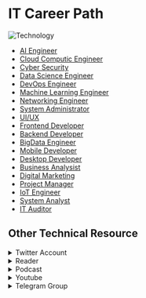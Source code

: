 # IT Career Path

![Technology](https://image.freepik.com/free-vector/illustration-social-media-concept_53876-17855.jpg)

- [AI Engineer](https://github.com/mrofisr/awesome-it-career/tree/main/dir/AI.md) 
- [Cloud Computic Engineer](https://github.com/mrofisr/awesome-it-career/tree/main/dir/Cloud.md)
- [Cyber Security](https://github.com/mrofisr/awesome-it-career/tree/main/dir/CyberSec.md)
- [Data Science Engineer](https://github.com/mrofisr/awesome-it-career/tree/main/dir/DataScience.md)
- [DevOps Engineer](https://github.com/mrofisr/awesome-it-career/tree/main/dir/DevOps.md)
- [Machine Learning Engineer](https://github.com/mrofisr/awesome-it-career/tree/main/dir/ML.md)
- [Networking Engineer](https://github.com/mrofisr/awesome-it-career/tree/main/dir/Network.md)
- [System Administrator](https://github.com/mrofisr/awesome-it-career/tree/main/dir/SysAdmin.md)
- [UI/UX](https://github.com/mrofisr/awesome-it-career/tree/main/dir/UIUX.md)
- [Frontend Developer](https://github.com/mrofisr/awesome-it-career/tree/main/dir/Frontend.md)
- [Backend Developer](https://github.com/mrofisr/awesome-it-career/tree/main/dir/Backend.md)
- [BigData Engineer](https://github.com/mrofisr/awesome-it-career/tree/main/dir/BigData.md)
- [Mobile Developer](https://github.com/mrofisr/awesome-it-career/tree/main/dir/Mobile.md)
- [Desktop Developer](https://github.com/mrofisr/awesome-it-career/tree/main/dir/Desktop.md)
- [Business Analysist](https://github.com/mrofisr/awesome-it-career/tree/main/dir/BusinessAnalyst.md)
- [Digital Marketing](https://github.com/mrofisr/awesome-it-career/tree/main/dir/DigitalMarketing.md)
- [Project Manager](https://github.com/mrofisr/awesome-it-career/tree/main/dir/PM.md)
- [IoT Engineer](https://github.com/mrofisr/awesome-it-career/tree/main/dir/IoT.md)
- [System Analyst](https://github.com/mrofisr/awesome-it-career/tree/main/dir/SystemAnalyst.md) 
- [IT Auditor](https://github.com/mrofisr/awesome-it-career/tree/main/dir/ITAudit.md)
  
## Other Technical Resource
<details>
<summary>Twitter Account</summary>

- [Teh atau kopi](https://twitter.com/tehataukopi)
- [Hilman Ramadhan](https://twitter.com/hilmanski)
- [Developer Muslim Podcast](https://hilman.space/tehataukopi)
- [PuloDev](https://twitter.com/pulodev)
- [Muhammad Mustadi aka MathDroid](https://twitter.com/mathdroid)
- [Riza Fahmi](https://twitter.com/rizafahmi22)
- [Sonny Lazuardi](https://twitter.com/sonnylazuardi)
- [Dicoding](https://twitter.com/dicoding)
</details>

<details>
<summary>Reader</summary>

- [Hidup Lebih Produktif](https://sekolahkoding.com/buku/hidup-lebih-produktif)
- [Hadiah Untuk Programmer](https://sekolahkoding.com/buku/hadiah-untuk-programmer)
- [DEV](https://dev.to)
- [PuloDev](https://pulo.dev)
</details>

<details>
<summary>Podcast</summary>

- [Podcast teh atau kopi](https://hilman.space/tehataukopi)
- [Developer Muslim Podcast](https://devmuslim.id/)
- [Kode Nol](https://open.spotify.com/show/0919qUs3HI9pgoKENxC5VY)
- [Imre Nagi Podcast](https://anchor.fm/ngobrolinstartup)
- [Bincang Cyber](https://bincangcyber.id/)
</details>

<details>
<summary>Youtube</summary>

- [Imre Nagi](https://www.youtube.com/channel/UCC7eynhXsqH-7RdsBB1E53g)
- [Sekolah Koding](https://www.youtube.com/channel/UCpSPS5yLCxYRuZSrCx-eBjA)
- [Web Programming UNPAS](https://www.youtube.com/channel/UCkXmLjEr95LVtGuIm3l2dPg)
- [Riza Fahmi](https://www.youtube.com/user/ryanriggsy)
- [Kelas Terbuka](https://www.youtube.com/user/faqihzamukhlish)
- [Ariya Hidayat](https://www.youtube.com/user/ariyahidayat)
- [ArtiVisi Intermedia](https://www.youtube.com/channel/UC3oNtvY3sETKZU7wEQyePQQ)
- [Blue Team Indonesia](https://www.youtube.com/channel/UCUeh0C1SzR-1xW6r2WLVASQ)
- [Cyber Defense Indonesia](https://www.youtube.com/channel/UCCkbAvsTt6k7Md1uDkIwJDg)
- [Daunnet Films - Anjas Maradita](https://www.youtube.com/channel/UC0-8dnwt5otLEDIXlHpEhKw)
- [Dicoding Indonesia](https://www.youtube.com/channel/UCM6BWkgiGrCHG967i_PyMiw)
- [Doddy Ferdiansyah](https://www.youtube.com/channel/UCOJ8bBTv3prKMVbI_fXUOzg)
- [HACKTIV8](https://www.youtube.com/channel/UCyTOwW6s6zmGGFGmLDkfp2w)
- [Indonesia Belajar](https://www.youtube.com/channel/UCQ4Jo2IJeyRGzZBvjaaLzrw)
- [Kelas Terbuka](https://www.youtube.com/channel/UCQ4Jo2IJeyRGzZBvjaaLzrw)
- [Musa Amin](https://www.youtube.com/channel/UCXKNQe7r_bwRzl5Yw6tau4Q)
- [Prof EKOJI Channel](https://www.youtube.com/channel/UCa3LCo2Zjy_h_NaWz1V2jOw)
- [Programmer Zaman Now](https://www.youtube.com/channel/UC14ZKB9XsDZbnHVmr4AmUpQ)
- [Remote Worker Indonesia](https://www.youtube.com/channel/UCCo6j_AjJWgByfMXZaidFKw)
- [Semi Yulianto](https://www.youtube.com/channel/UCXCz2ZdxkXpFyHFJgMy-pJw)
</details>
</details>

<details>
<summary>Telegram Group</summary>

- You can find lot of Indonesia IT Comunity Group in [here](https://github.com/hendisantika/List-All-Programming-Telegram-Group)
</details>